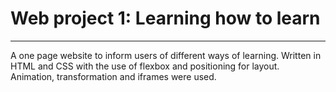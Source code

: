 # Web project 1: Learning how to learn
----

A one page website to inform users of different ways of learning. Written in HTML and CSS with the use of flexbox and positioning for layout. Animation, transformation and iframes were used. 

